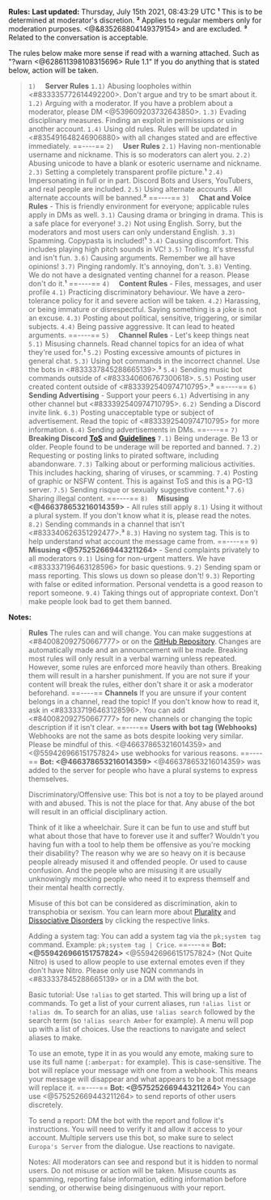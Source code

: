 **__Rules__:**
**Last updated:** Thursday, July 15th 2021, 08:43:29 UTC
**¹** This is to be determined at moderator's discretion.
**²** Applies to regular members only for moderation purposes. <@&835268804149379154> and  are excluded.
**³** Related to the conversation is acceptable.

The rules below make more sense if read with a warning attached. Such as "?warn <@628611398108315696> Rule 1.1"
If you do anything that is stated below, action will be taken.

> `1)  ` **Server Rules**
> `1.1)` Abusing loopholes within <#833335772614492200>. Don't argue and try to be smart about it.
> `1.2)` Arguing with a moderator. If you have a problem about a moderator, please DM <@539609203732643850>.
> `1.3)` Evading disciplinary measures. Finding an exploit in permissions or using another account.
> `1.4)` Using old rules. Rules will be updated in <#835491648246906880> with all changes stated and are effective immediately.
==----==
> `2)  ` **User Rules**
> `2.1)` Having non-mentionable username and nickname. This is so moderators can alert you.
> `2.2)` Abusing unicode to have a blank or esoteric username and nickname.
> `2.3)` Setting a completely transparent profile picture.**¹**
> `2.4)` Impersonating in full or in part. Discord Bots and Users, YouTubers, and real people are included.
> `2.5)` Using alternate accounts . All alternate accounts will be banned.**²**
==----==
> `3)  ` **Chat and Voice Rules** - This is friendly environment for everyone; applicable rules apply in DMs as well.
> `3.1)` Causing drama or bringing in drama. This is a safe place for everyone!
> `3.2)` Not using English. Sorry, but the moderators and most users can only understand English.
> `3.3)` Spamming. Copypasta is included!**¹**
> `3.4)` Causing discomfort. This includes playing high pitch sounds in VC!
> `3.5)` Trolling. It's stressful and isn't fun.
> `3.6)` Causing arguments. Remember we all have opinions!
> `3.7)` Pinging randomly. It's annoying, don't.
> `3.8)` Venting. We do not have a designated venting channel for a reason. Please don't do it.**¹**
==----==
> `4)  ` **Content Rules** - Files, messages, and user profile
> `4.1)` Practicing discriminatory behaviour. We have a zero-tolerance policy for it and severe action will be taken.
> `4.2)` Harassing, or being immature or disrespectful. Saying something is a joke is not an excuse.
> `4.3)` Posting about political, sensitive, triggering, or similar subjects.
> `4.4)` Being passive aggressive. It can lead to heated arguments.
==----==
> `5)  ` **Channel Rules** - Let's keep things neat
> `5.1)` Misusing channels. Read channel topics for an idea of what they're used for.**¹**
> `5.2)` Posting excessive amounts of pictures in general chat.
> `5.3)` Using bot commands in the incorrect channel. Use the bots in <#833337845288665139>.**³**
> `5.4)` Sending music bot commands outside of <#833340606767300618>.
> `5.5)` Posting user created content outside of <#833392540974710795>.**³**
==----==
> `6)  ` **Sending Advertising** - Support your peers
> `6.1)` Advertising in any other channel but <#833392540974710795>.
> `6.2)` Sending a Discord invite link.
> `6.3)` Posting unacceptable type or subject of advertisement. Read the topic of <#833392540974710795> for more information.
> `6.4)` Sending advertisements in DMs.
==----==
> `7)  ` **Breaking Discord [ToS](<https://discord.com/terms>) and [Guidelines](<https://discord.com/guidelines>)**
> `7.1)` Being underage. Be 13 or older. People found to be underage will be reported and banned.
> `7.2)` Requesting or posting links to pirated software, including abandonware.
> `7.3)` Talking about or performing malicious activities. This includes hacking, sharing of viruses, or scamming.
> `7.4)` Posting of graphic or NSFW content. This is against ToS and this is a PG-13 server.
> `7.5)` Sending risque or sexually suggestive content.**¹**
> `7.6)` Sharing illegal content.
==----==
> `8)  ` **Misusing <@466378653216014359>** - All rules still apply
> `8.1)` Using it without a plural system. If you don't know what it is, please read the notes.
> `8.2)` Sending commands in a channel that isn't <#833340626351292477>.**³**
> `8.3)` Having no system tag. This is to help understand what account the message came from.
==----==
> `9)  ` **Misusing <@575252669443211264>** - Send complaints privately to all moderators
> `9.1)` Using for non-urgent matters. We have <#833337196463128596> for basic questions.
> `9.2)` Sending spam or mass reporting. This slows us down so please don't!
> `9.3)` Reporting with false or edited information. Personal vendetta is a good reason to report someone.
> `9.4)` Taking things out of appropriate context. Don't make people look bad to get them banned.

**__Notes:__**
> **Rules**
> The rules can and will change. You can make suggestions at <#840082092750667777> or on the [GitHub Repository](<https://github.com/SophiaFoxyCoxy/Europa-Server-Rules>).
> Changes are automatically made and an announcement will be made.
> Breaking most rules will only result in a verbal warning unless repeated. However, some rules are enforced more heavily than others. Breaking them will result in a harsher punishment.
> If you are not sure if your content will break the rules, either don't share it or ask a moderator beforehand.
==----==
> **Channels**
> If you are unsure if your content belongs in a channel, read the topic! If you don't know how to read it, ask in <#833337196463128596>.
> You can add <#840082092750667777> for new channels or changing the topic description if it isn't clear.
==----==
> **Users with bot tag (Webhooks)**
> Webhooks are not the same as bots despite looking very similar. Please be mindful of this. <@466378653216014359> and <@559426966151757824> use webhooks for various reasons.
==----==
> **Bot: <@466378653216014359>**
> <@466378653216014359> was added to the server for people who have a plural systems to express themselves.
>
> Discriminatory/Offensive use:
> This bot is not a toy to be played around with and abused. This is not the place for that. Any abuse of the bot will result in an official disciplinary action.
>
> Think of it like a wheelchair. Sure it can be fun to use and stuff but what about those that have to forever use it and suffer? Wouldn't you having fun with a tool to help them be offensive as you're mocking their disability?
> The reason why we are so heavy on it is because people already misused it and offended people. Or used to cause confusion. And the people who are misusing it are usually unknowingly mocking people who need it to express themself and their mental health correctly.
>
> Misuse of this bot can be considered as discrimination, akin to transphobia or sexism.
> You can learn more about [Plurality](<https://pluralityresource.org/plurality-information/>) and [Dissociative Disorders](todo) by clicking the respective links.
>
> Adding a system tag:
> You can add a system tag via the `pk;system tag` command. Example: `pk;system tag | Crice`.
==----==
> **Bot: <@559426966151757824>**
> <@559426966151757824> (Not Quite Nitro) is used to allow people to use external emotes even if they don't have Nitro.
> Please only use NQN commands in <#833337845288665139> or in a DM with the bot.
>
> Basic tutorial:
> Use `!alias` to get started. This will bring up a list of commands.
> To get a list of your current aliases, run `!alias list` or `!alias dm`.
> To search for an alias, use `!alias search` followed by the search term (so `!alias search Amber` for example).
> A menu will pop up with a list of choices. Use the reactions to navigate and select aliases to make.
>
> To use an emote, type it in as you would any emote, making sure to use its full name (`:amberpat:` for example). This is case-sensitive.
> The bot will replace your message with one from a webhook. This means your message will disappear and what appears to be a bot message will replace it.
==----==
> **Bot: <@575252669443211264>**
> You can use <@575252669443211264> to send reports of other users discretely.
>
> To send a report:
> DM the bot with the report and follow it's instructions.
> You will need to verify it and allow it access to your account.
> Multiple servers use this bot, so make sure to select `Europa's Server` from the dialogue. Use reactions to navigate.
>
> Notes:
> All moderators can see and respond but it is hidden to normal users.
> Do not misuse or action will be taken.
> Misuse counts as spamming, reporting false information, editing information before sending, or otherwise being disingenuous with your report.
